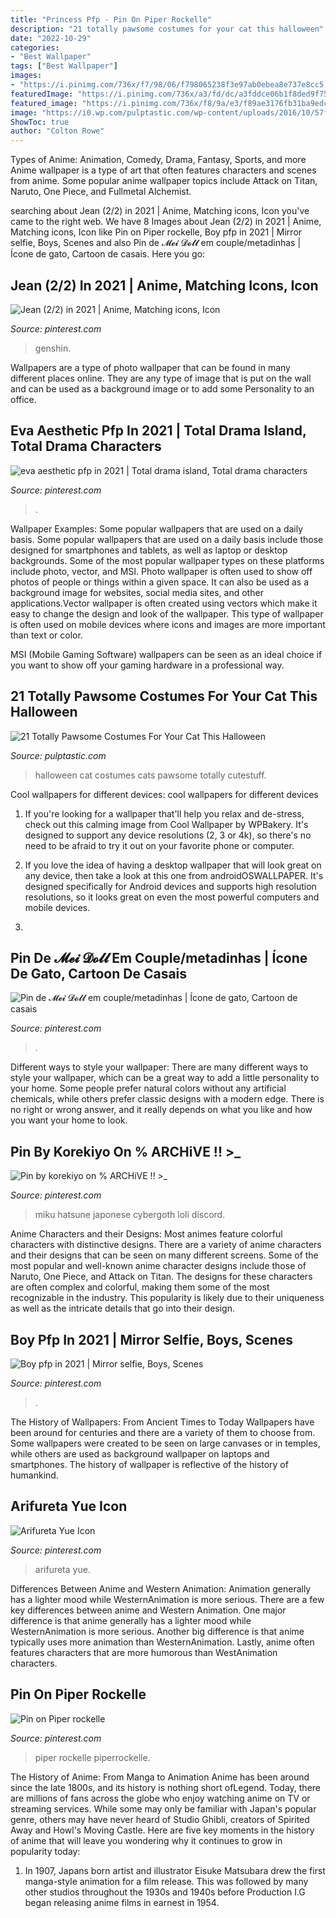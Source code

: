 ```yaml
---
title: "Princess Pfp - Pin On Piper Rockelle"
description: "21 totally pawsome costumes for your cat this halloween"
date: "2022-10-29"
categories:
- "Best Wallpaper"
tags: ["Best Wallpaper"]
images:
- "https://i.pinimg.com/736x/f7/98/06/f798065238f3e97ab0ebea8e737e8cc5.jpg"
featuredImage: "https://i.pinimg.com/736x/a3/fd/dc/a3fddce06b1f8ded9f75b7a17c9a28ea.jpg"
featured_image: "https://i.pinimg.com/736x/f8/9a/e3/f89ae3176fb31ba9edc360d9af2dc3ec.jpg"
image: "https://i0.wp.com/pulptastic.com/wp-content/uploads/2016/10/57fb76c1e0277.jpg?w=662"
ShowToc: true
author: "Colton Rowe"
---
```



Types of Anime: Animation, Comedy, Drama, Fantasy, Sports, and more
Anime wallpaper is a type of art that often features characters and scenes from anime. Some popular anime wallpaper topics include Attack on Titan, Naruto, One Piece, and Fullmetal Alchemist.

	

		
searching about Jean (2/2) in 2021 | Anime, Matching icons, Icon you've came to the right web. We have 8 Images about Jean (2/2) in 2021 | Anime, Matching icons, Icon like Pin on Piper rockelle, Boy pfp in 2021 | Mirror selfie, Boys, Scenes and also Pin de 𝓜𝓮𝓲 𝓓𝓸𝓵𝓵 em couple/metadinhas | Ícone de gato, Cartoon de casais. Here you go:
		
    
## Jean (2/2) In 2021 | Anime, Matching Icons, Icon

<img loading=lazy src="https://i.pinimg.com/736x/5d/2e/87/5d2e879e8f910547990c3ae2c5d3fa43.jpg" onerror="this.onerror=null;this.src='https://tse1.mm.bing.net/th?id=OIP.Y7Hn44UTxzUml6seNPOfzgHaHa&amp;pid=15.1';" alt="Jean (2/2) in 2021 | Anime, Matching icons, Icon">

_Source: pinterest.com_

>genshin. 

	



Wallpapers are a type of photo wallpaper that can be found in many different places online. They are any type of image that is put on the wall and can be used as a background image or to add some Personality to an office.

    
## Eva Aesthetic Pfp In 2021 | Total Drama Island, Total Drama Characters

<img loading=lazy src="https://i.pinimg.com/736x/f7/98/06/f798065238f3e97ab0ebea8e737e8cc5.jpg" onerror="this.onerror=null;this.src='https://tse1.mm.bing.net/th?id=OIP.J92nB1PMcSjcHfCUI1ZnBwHaH4&amp;pid=15.1';" alt="eva aesthetic pfp in 2021 | Total drama island, Total drama characters">

_Source: pinterest.com_

>. 

	

Wallpaper Examples: Some popular wallpapers that are used on a daily basis.
Some popular wallpapers that are used on a daily basis include those designed for smartphones and tablets, as well as laptop or desktop backgrounds. Some of the most popular wallpaper types on these platforms include photo, vector, and MSI. 
Photo wallpaper is often used to show off photos of people or things within a given space. It can also be used as a background image for websites, social media sites, and other applications.Vector wallpaper is often created using vectors which make it easy to change the design and look of the wallpaper. This type of wallpaper is often used on mobile devices where icons and images are more important than text or color. 

MSI (Mobile Gaming Software) wallpapers can be seen as an ideal choice if you want to show off your gaming hardware in a professional way.

    
## 21 Totally Pawsome Costumes For Your Cat This Halloween

<img loading=lazy src="https://i0.wp.com/pulptastic.com/wp-content/uploads/2016/10/57fb76c1e0277.jpg?w=662" onerror="this.onerror=null;this.src='https://tse1.mm.bing.net/th?id=OIP.DX3rzCVqAMuVYQjybMD8dAHaJ8&amp;pid=15.1';" alt="21 Totally Pawsome Costumes For Your Cat This Halloween">

_Source: pulptastic.com_

>halloween cat costumes cats pawsome totally cutestuff. 

	

Cool wallpapers for different devices:
cool wallpapers for different devices 

1. If you're looking for a wallpaper that'll help you relax and de-stress, check out this calming image from Cool Wallpaper by WPBakery. It's designed to support any device resolutions (2, 3 or 4k), so there's no need to be afraid to try it out on your favorite phone or computer.

2. If you love the idea of having a desktop wallpaper that will look great on any device, then take a look at this one from androidOSWALLPAPER. It's designed specifically for Android devices and supports high resolution resolutions, so it looks great on even the most powerful computers and mobile devices.

3.

    
## Pin De 𝓜𝓮𝓲 𝓓𝓸𝓵𝓵 Em Couple/metadinhas | Ícone De Gato, Cartoon De Casais

<img loading=lazy src="https://i.pinimg.com/736x/69/11/fd/6911fd9d28db2b46aa1709f752a7d9d3.jpg" onerror="this.onerror=null;this.src='https://tse1.mm.bing.net/th?id=OIP.3VkoZzgyzRHmjjsNMaYOwgAAAA&amp;pid=15.1';" alt="Pin de 𝓜𝓮𝓲 𝓓𝓸𝓵𝓵 em couple/metadinhas | Ícone de gato, Cartoon de casais">

_Source: pinterest.com_

>. 

	

Different ways to style your wallpaper:
There are many different ways to style your wallpaper, which can be a great way to add a little personality to your home. Some people prefer natural colors without any artificial chemicals, while others prefer classic designs with a modern edge. There is no right or wrong answer, and it really depends on what you like and how you want your home to look.

    
## Pin By Korekiyo On % ARCHiVE !! &gt;_

<img loading=lazy src="https://i.pinimg.com/736x/a3/fd/dc/a3fddce06b1f8ded9f75b7a17c9a28ea.jpg" onerror="this.onerror=null;this.src='https://tse1.mm.bing.net/th?id=OIP.m3rFsJ4_cJ2vVCZotNgPyQHaHa&amp;pid=15.1';" alt="Pin by korekiyo on % ARCHiVE !! &gt;_">

_Source: pinterest.com_

>miku hatsune japonese cybergoth loli discord. 

	

Anime Characters and their Designs: Most animes feature colorful characters with distinctive designs.
There are a variety of anime characters and their designs that can be seen on many different screens. Some of the most popular and well-known anime character designs include those of Naruto, One Piece, and Attack on Titan. The designs for these characters are often complex and colorful, making them some of the most recognizable in the industry. This popularity is likely due to their uniqueness as well as the intricate details that go into their design.

    
## Boy Pfp In 2021 | Mirror Selfie, Boys, Scenes

<img loading=lazy src="https://i.pinimg.com/736x/f8/9a/e3/f89ae3176fb31ba9edc360d9af2dc3ec.jpg" onerror="this.onerror=null;this.src='https://tse1.mm.bing.net/th?id=OIP.L0-NlllIwSY31GDv-EGa2QHaHa&amp;pid=15.1';" alt="Boy pfp in 2021 | Mirror selfie, Boys, Scenes">

_Source: pinterest.com_

>. 

	

The History of Wallpapers: From Ancient Times to Today
Wallpapers have been around for centuries and there are a variety of them to choose from. Some wallpapers were created to be seen on large canvases or in temples, while others are used as background wallpaper on laptops and smartphones. The history of wallpaper is reflective of the history of humankind.

    
## Arifureta Yue Icon

<img loading=lazy src="https://i.pinimg.com/736x/6d/da/c3/6ddac3f4f3ba036588c713af75e3a207.jpg" onerror="this.onerror=null;this.src='https://tse3.mm.bing.net/th?id=OIP.oGkDLYAPIvyq3uBr2w_YJwHaHZ&amp;pid=15.1';" alt="Arifureta Yue Icon">

_Source: pinterest.com_

>arifureta yue. 

	

Differences Between Anime and Western Animation: Animation generally has a lighter mood while WesternAnimation is more serious.
There are a few key differences between anime and Western Animation. One major difference is that anime generally has a lighter mood while WesternAnimation is more serious. Another big difference is that anime typically uses more animation than WesternAnimation. Lastly, anime often features characters that are more humorous than WestAnimation characters.

    
## Pin On Piper Rockelle

<img loading=lazy src="https://i.pinimg.com/736x/7c/e0/46/7ce046ca949b2a4cc64f9cc0b7336f87.jpg" onerror="this.onerror=null;this.src='https://tse2.mm.bing.net/th?id=OIP.zYfimGEJ2oN0HqPEvKjWCwHaIR&amp;pid=15.1';" alt="Pin on Piper rockelle">

_Source: pinterest.com_

>piper rockelle piperrockelle. 

	

The History of Anime: From Manga to Animation
Anime has been around since the late 1800s, and its history is nothing short ofLegend. Today, there are millions of fans across the globe who enjoy watching anime on TV or streaming services. While some may only be familiar with Japan's popular genre, others may have never heard of Studio Ghibli, creators of Spirited Away and Howl's Moving Castle. Here are five key moments in the history of anime that will leave you wondering why it continues to grow in popularity today:
1) In 1907, Japans born artist and illustrator Eisuke Matsubara drew the first manga-style animation for a film release. This was followed by many other studios throughout the 1930s and 1940s before Production I.G began releasing anime films in earnest in 1954.

